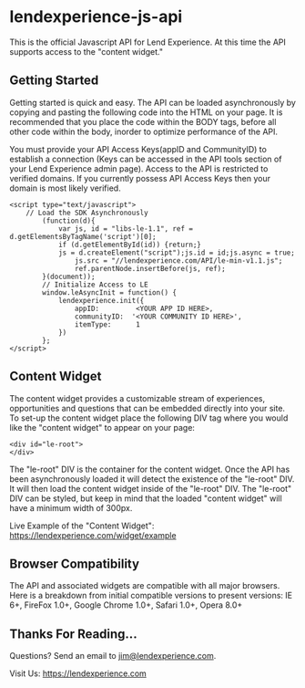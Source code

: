 lendexperience-js-api
=====================

This is the official Javascript API for Lend Experience. At this time the API supports access to the "content widget."

<h2>Getting Started</h2>

Getting started is quick and easy. The API can be loaded asynchronously by copying and pasting the following code into the HTML on your page.
It is recommended that you place the code within the BODY tags, before all other code within the body, inorder to optimize performance of the API.

You must provide your API Access Keys(appID and CommunityID) to establish a connection (Keys can be accessed in the API tools section of your
Lend Experience admin page). Access to the API is restricted to verified domains. If you currently possess API Access Keys then your domain 
is most likely verified.

````
<script type="text/javascript">
  	// Load the SDK Asynchronously
		(function(d){
			var js, id = "libs-le-1.1", ref = d.getElementsByTagName('script')[0];
			if (d.getElementById(id)) {return;}
			js = d.createElement("script");js.id = id;js.async = true;
		    	js.src = "//lendexperience.com/API/le-min-v1.1.js";
		    	ref.parentNode.insertBefore(js, ref);
		}(document));
		// Initialize Access to LE
		window.leAsyncInit = function() {
			lendexperience.init({
				appID:         <YOUR APP ID HERE>,
				communityID:  '<YOUR COMMUNITY ID HERE>',
				itemType:      1
			})
		};
</script>
````

<h2>Content Widget</h2>

The content widget provides a customizable stream of experiences, opportunities and questions that can be embedded directly into your site.
To set-up the content widget place the following DIV tag where you would like the "content widget" to appear on your page:
````
<div id="le-root">
</div>

````
The "le-root" DIV is the container for the content widget. Once the API has been asynchronously loaded it will detect the 
existence of the "le-root" DIV. It will then load the content widget inside of the "le-root" DIV. The "le-root" DIV
can be styled, but keep in mind that the loaded "content widget" will have a minimum width of 300px.

Live Example of the "Content Widget":<br/>
<a href="https://lendexperience.com/widget/example">https://lendexperience.com/widget/example</a>

<h2>Browser Compatibility</h2>
The API and associated widgets are compatible with all major browsers. Here is a breakdown from initial compatible versions to present versions:
IE 6+, FireFox 1.0+, Google Chrome 1.0+, Safari 1.0+, Opera 8.0+
<h2>Thanks For Reading...</h2>
Questions?
Send an email to <a href="mailto:jim@lendexperience.com">jim@lendexperience.com</a>.

Visit Us:
<a href="https://lendexperience.com/le">https://lendexperience.com</a>
